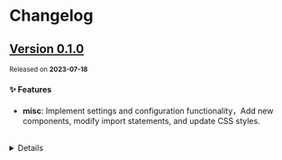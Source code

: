 <a name="readme-top"></a>

# Changelog

## [Version 0.1.0](https://github.com/lobehub/lobe-chat/compare/v1.2.0...v1.3.0)

<sup>Released on **2023-07-18**</sup>

#### ✨ Features

- **misc**: Implement settings and configuration functionality，Add new components, modify import statements, and update CSS styles.

<br/>

<details>

<div align="right">

[![](https://img.shields.io/badge/-BACK_TO_TOP-151515?style=flat-square)](#readme-top)

</div>
